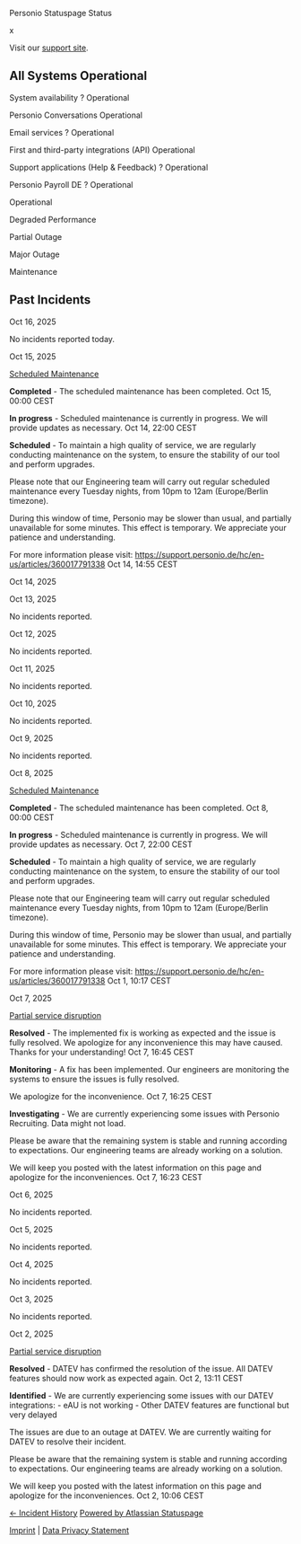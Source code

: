 Personio Statuspage Status

[](https://www.personio.de/)

[](https://status.personio.de/#)

[](https://status.personio.de/#updates-dropdown-support)  x

 Visit our [support site](https://support.personio.de/hc/en-us).

 All Systems Operational
----------

 System availability ?  Operational

 Personio Conversations  Operational

 Email services ?  Operational

 First and third-party integrations (API)  Operational

 Support applications (Help & Feedback) ?  Operational

 Personio Payroll DE ?  Operational

 Operational

 Degraded Performance

 Partial Outage

 Major Outage

 Maintenance

Past Incidents
----------

Oct 16, 2025

No incidents reported today.

Oct 15, 2025

[Scheduled Maintenance](https://status.personio.de/incidents/pj7f06v5c79d)

**Completed** - The scheduled maintenance has been completed.
 Oct 15, 00:00 CEST

**In progress** - Scheduled maintenance is currently in progress. We will provide updates as necessary.
 Oct 14, 22:00 CEST

**Scheduled** - To maintain a high quality of service, we are regularly conducting maintenance on the system, to ensure the stability of our tool and perform upgrades.

Please note that our Engineering team will carry out regular scheduled maintenance every Tuesday nights, from 10pm to 12am (Europe/Berlin timezone).

During this window of time, Personio may be slower than usual, and partially unavailable for some minutes. This effect is temporary. We appreciate your patience and understanding.

For more information please visit: <https://support.personio.de/hc/en-us/articles/360017791338>
 Oct 14, 14:55 CEST

Oct 14, 2025

Oct 13, 2025

No incidents reported.

Oct 12, 2025

No incidents reported.

Oct 11, 2025

No incidents reported.

Oct 10, 2025

No incidents reported.

Oct  9, 2025

No incidents reported.

Oct  8, 2025

[Scheduled Maintenance](https://status.personio.de/incidents/m9rn9njd2b8s)

**Completed** - The scheduled maintenance has been completed.
 Oct  8, 00:00 CEST

**In progress** - Scheduled maintenance is currently in progress. We will provide updates as necessary.
 Oct  7, 22:00 CEST

**Scheduled** - To maintain a high quality of service, we are regularly conducting maintenance on the system, to ensure the stability of our tool and perform upgrades.

Please note that our Engineering team will carry out regular scheduled maintenance every Tuesday nights, from 10pm to 12am (Europe/Berlin timezone).

During this window of time, Personio may be slower than usual, and partially unavailable for some minutes. This effect is temporary. We appreciate your patience and understanding.

For more information please visit: <https://support.personio.de/hc/en-us/articles/360017791338>
 Oct  1, 10:17 CEST

Oct  7, 2025

[Partial service disruption](https://status.personio.de/incidents/z2g42gfq4w7p)

**Resolved** - The implemented fix is working as expected and the issue is fully resolved. We apologize for any inconvenience this may have caused. Thanks for your understanding!
 Oct  7, 16:45 CEST

**Monitoring** - A fix has been implemented. Our engineers are monitoring the systems to ensure the issues is fully resolved.

We apologize for the inconvenience.
 Oct  7, 16:25 CEST

**Investigating** - We are currently experiencing some issues with Personio Recruiting. Data might not load.

Please be aware that the remaining system is stable and running according to expectations. Our engineering teams are already working on a solution.

We will keep you posted with the latest information on this page and apologize for the inconveniences.
 Oct  7, 16:23 CEST

Oct  6, 2025

No incidents reported.

Oct  5, 2025

No incidents reported.

Oct  4, 2025

No incidents reported.

Oct  3, 2025

No incidents reported.

Oct  2, 2025

[Partial service disruption](https://status.personio.de/incidents/5xkgb95q5w50)

**Resolved** - DATEV has confirmed the resolution of the issue. All DATEV features should now work as expected again.
 Oct  2, 13:11 CEST

**Identified** - We are currently experiencing some issues with our DATEV integrations:
\- eAU is not working
\- Other DATEV features are functional but very delayed

The issues are due to an outage at DATEV. We are currently waiting for DATEV to resolve their incident.

Please be aware that the remaining system is stable and running according to expectations. Our engineering teams are already working on a solution.

We will keep you posted with the latest information on this page and apologize for the inconveniences.
 Oct  2, 10:06 CEST

[← Incident History](https://status.personio.de/history) [Powered by Atlassian Statuspage](https://www.atlassian.com/software/statuspage?utm_campaign=status.personio.de&utm_content=SP-notifications&utm_medium=powered-by&utm_source=inapp)

[Imprint](https://www.personio.de/impressum/) | [Data Privacy Statement](https://www.personio.de/datenschutzerklaerung/)
